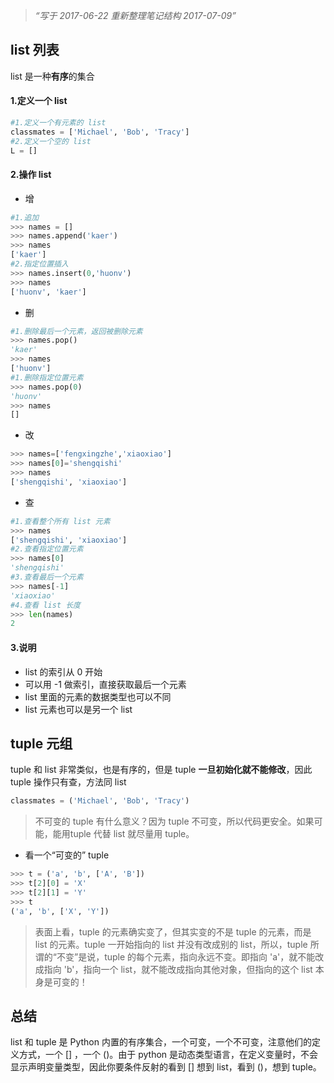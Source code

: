 >*“写于 2017-06-22 
重新整理笔记结构 2017-07-09”*

## list 列表
list 是一种**有序**的集合

#### 1.定义一个 list 
```python
#1.定义一个有元素的 list
classmates = ['Michael', 'Bob', 'Tracy']
#2.定义一个空的 list
L = []
```  
#### 2.操作 list 
- 增
```python
#1.追加
>>> names = []
>>> names.append('kaer')
>>> names
['kaer']
#2.指定位置插入
>>> names.insert(0,'huonv')
>>> names
['huonv', 'kaer']
```
- 删
```python
#1.删除最后一个元素，返回被删除元素
>>> names.pop()
'kaer'
>>> names
['huonv']
#1.删除指定位置元素
>>> names.pop(0)
'huonv'
>>> names
[]
```
- 改
```python
>>> names=['fengxingzhe','xiaoxiao']
>>> names[0]='shengqishi'
>>> names
['shengqishi', 'xiaoxiao']
```
- 查
```python
#1.查看整个所有 list 元素
>>> names
['shengqishi', 'xiaoxiao']
#2.查看指定位置元素
>>> names[0]
'shengqishi'
#3.查看最后一个元素
>>> names[-1]
'xiaoxiao'
#4.查看 list 长度
>>> len(names)
2
```

#### 3.说明
- list 的索引从 0 开始
- 可以用 -1 做索引，直接获取最后一个元素  
- list 里面的元素的数据类型也可以不同   
- list 元素也可以是另一个 list  

## tuple 元组
tuple 和 list 非常类似，也是有序的，但是 tuple **一旦初始化就不能修改**，因此 tuple 操作只有查，方法同 list  
```python
classmates = ('Michael', 'Bob', 'Tracy')
```
> 不可变的 tuple 有什么意义？因为 tuple 不可变，所以代码更安全。如果可能，能用tuple 代替 list 就尽量用 tuple。  
- 看一个“可变的” tuple  
```python
>>> t = ('a', 'b', ['A', 'B'])
>>> t[2][0] = 'X'
>>> t[2][1] = 'Y'
>>> t
('a', 'b', ['X', 'Y'])
```
> 表面上看，tuple 的元素确实变了，但其实变的不是 tuple 的元素，而是 list 的元素。tuple 一开始指向的 list 并没有改成别的 list，所以，tuple 所谓的“不变”是说，tuple 的每个元素，指向永远不变。即指向 'a'，就不能改成指向 'b'，指向一个 list，就不能改成指向其他对象，但指向的这个 list 本身是可变的！

## 总结  
list 和 tuple 是 Python 内置的有序集合，一个可变，一个不可变，注意他们的定义方式，一个 [] ，一个 ()。由于 python 是动态类型语言，在定义变量时，不会显示声明变量类型，因此你要条件反射的看到 [] 想到 list，看到 ()，想到 tuple。